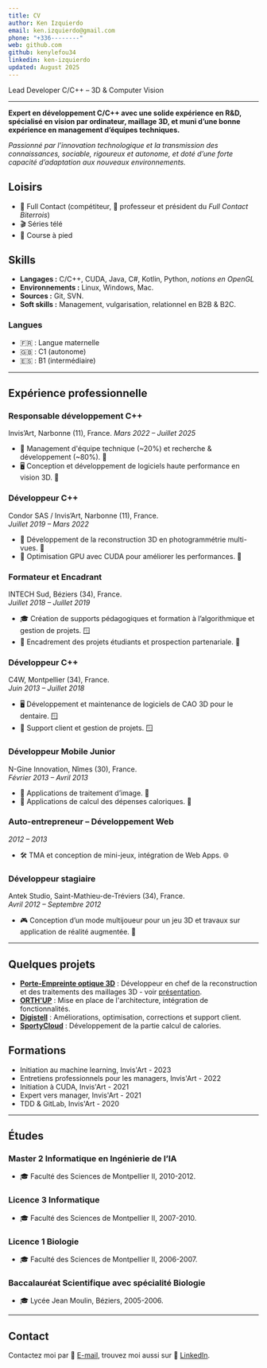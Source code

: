 ```yaml
---
title: CV
author: Ken Izquierdo
email: ken.izquierdo@gmail.com
phone: "+336--------"
web: github.com
github: kenylefou34 
linkedin: ken-izquierdo
updated: August 2025
---
```


Lead Developer C/C++ – 3D & Computer Vision

---

**Expert en développement C/C++ avec une solide expérience en R&D, spécialisé en vision par ordinateur, maillage 3D, et muni d’une bonne expérience en management d’équipes techniques.**

*Passionné par l’innovation technologique et la transmission des connaissances, sociable, rigoureux et autonome, et doté d’une forte capacité d’adaptation aux nouveaux environnements.*

## Loisirs

- 🥊 Full Contact (compétiteur, 🥋 professeur et président du *Full Contact Biterrois*)
- 🎬 Séries télé
- 🏃 Course à pied

## Skills

- **Langages :** C/C++, CUDA, Java, C#, Kotlin, Python, *notions en OpenGL*
- **Environnements :** Linux, Windows, Mac.
- **Sources :** Git, SVN.
- **Soft skills :** Management, vulgarisation, relationnel en B2B & B2C.

### Langues 

- 🇫🇷 : Langue maternelle  
- 🇬🇧 : C1 (autonome)
- 🇪🇸 : B1 (intermédiaire)

---

## Expérience professionnelle

### Responsable développement C++
Invis’Art, Narbonne (11), France.
*Mars 2022 – Juillet 2025*  

- 💼 Management d'équipe technique (~20%) et recherche & développement (~80%). 🐧  
- 🖥️ Conception et développement de logiciels haute performance en vision 3D. 🐧  

### Développeur C++
Condor SAS / Invis’Art, Narbonne (11), France.  
*Juillet 2019 – Mars 2022*  

- 📸 Développement de la reconstruction 3D en photogrammétrie multi-vues. 🐧
- 🚀 Optimisation GPU avec CUDA pour améliorer les performances. 🐧  

### Formateur et Encadrant
INTECH Sud, Béziers (34), France.  
*Juillet 2018 – Juillet 2019*  

- 🎓 Création de supports pédagogiques et formation à l’algorithmique et gestion de projets. 🪟
- 🤝 Encadrement des projets étudiants et prospection partenariale. 🐧   

### Développeur C++
C4W, Montpellier (34), France.  
*Juin 2013 – Juillet 2018*  

- 🖥️ Développement et maintenance de logiciels de CAO 3D pour le dentaire. 🪟 
- 👥 Support client et gestion de projets. 🪟

### Développeur Mobile Junior
N-Gine Innovation, Nîmes (30), France.  
*Février 2013 – Avril 2013*

- 📱 Applications de traitement d’image. 🤖
- 📱 Applications de calcul des dépenses caloriques. 🍎

### Auto-entrepreneur – Développement Web
*2012 – 2013*  

- 🛠️ TMA et conception de mini-jeux, intégration de Web Apps. 🌐  

### Développeur stagiaire
Antek Studio, Saint-Mathieu-de-Tréviers (34), France.  
*Avril 2012 – Septembre 2012*  

- 🎮 Conception d’un mode multijoueur pour un jeu 3D et travaux sur application de réalité augmentée. 🤖

---

## Quelques projets

- **[Porte-Empreinte optique 3D](https://www.youtube.com/watch?v=0UtZMvnfV6s)** : Développeur en chef de la reconstruction et des traitements des maillages 3D - voir [présentation](https://www.youtube.com/watch?v=jvU0j-GJay8).
- **[ORTH'UP](https://orthup.fr/)** : Mise en place de l'architecture, intégration de fonctionnalités.
- **[Digistell](https://c4w.com/solutions/digistell)** : Améliorations, optimisation, corrections et support client.
- **[SportyCloud](https://www.sportycloud.com/)** : Développement de la partie calcul de calories.

## Formations

- Initiation au machine learning, Invis'Art - 2023
- Entretiens professionnels pour les managers, Invis'Art - 2022
- Initiation à CUDA, Invis'Art - 2021
- Expert vers manager, Invis'Art - 2021
- TDD & GitLab, Invis'Art - 2020

---

## Études

### Master 2 Informatique en Ingénierie de l’IA
- 🎓 Faculté des Sciences de Montpellier II, 2010-2012.  

### Licence 3 Informatique
- 🎓 Faculté des Sciences de Montpellier II, 2007-2010.  

### Licence 1 Biologie
- 🎓 Faculté des Sciences de Montpellier II, 2006-2007. 

### Baccalauréat Scientifique avec spécialité Biologie
- 🎓 Lycée Jean Moulin, Béziers, 2005-2006.  

---

## Contact

Contactez moi par 📧 [E-mail](mailto:ken.izquierdo@gmail.com), trouvez moi aussi sur 🔗 [LinkedIn](https://www.linkedin.com/in/ken-izquierdo/).
